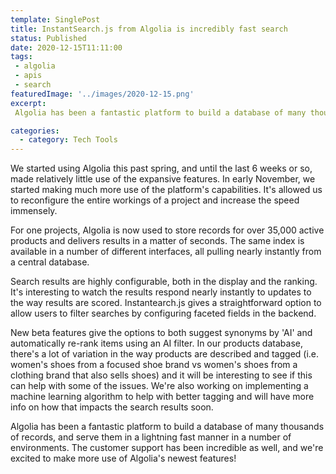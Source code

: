 ```yaml
---
template: SinglePost
title: InstantSearch.js from Algolia is incredibly fast search
status: Published
date: 2020-12-15T11:11:00
tags:
 - algolia
 - apis
 - search
featuredImage: '../images/2020-12-15.png'
excerpt:
 Algolia has been a fantastic platform to build a database of many thousands of records, and serve them in a lightning fast manner in a number of environments. The customer support has been incredible as well, and we're excited to make more use of Algolia's newest features!

categories:
  - category: Tech Tools
---
```

We started using Algolia this past spring, and until the last 6 weeks or so, made relatively little use of the expansive features. In early November, we started making much more use of the platform's capabilities. It's allowed us to reconfigure the entire workings of a project and increase the speed immensely.

For one projects, Algolia is now used to store records for over 35,000 active products and delivers results in a matter of seconds. The same index is available in a number of different interfaces, all pulling nearly instantly from a central database.

Search results are highly configurable, both in the display and the ranking. It's interesting to watch the results respond nearly instantly to updates to the way results are scored. Instantearch.js gives a straightforward option to allow users to filter searches by configuring faceted fields in the backend.  

New beta features give the options to both suggest synonyms by 'AI' and automatically re-rank items using an AI filter. In our products database, there's a lot of variation in the way products are described and tagged (i.e. women's shoes from a focused shoe brand vs women's shoes from a clothing brand that also sells shoes) and it will be interesting to see if this can help with some of the issues. We're also working on implementing a machine learning algorithm to help with better tagging and will have more info on how that impacts the search results soon.

Algolia has been a fantastic platform to build a database of many thousands of records, and serve them in a lightning fast manner in a number of environments. The customer support has been incredible as well, and we're excited to make more use of Algolia's newest features!
